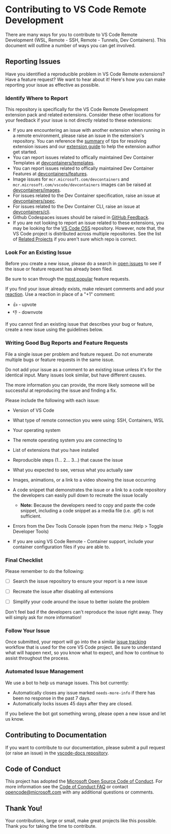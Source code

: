 <!--
Copyright © Microsoft Corporation
All rights reserved.
Creative Commons Attribution 4.0 License (International): https://creativecommons.org/licenses/by/4.0/legalcode
-->

# Contributing to VS Code Remote Development

There are many ways for you to contribute to VS Code Remote Development (WSL,
Remote - SSH, Remote - Tunnels, Dev Containers). This document will outline a
number of ways you can get involved.

## Reporting Issues

Have you identified a reproducible problem in VS Code Remote extensions? Have a
feature request? We want to hear about it! Here's how you can make reporting
your issue as effective as possible.

### Identify Where to Report

This repository is specifically for the VS Code Remote Development extension
pack and related extensions. Consider these other locations for your feedback if
your issue is not directly related to these extensions:

-   If you are encountering an issue with another extension when running in a
    remote environment, please raise an issue in the extension's repository. You
    can reference the
    [summary](https://aka.ms/vscode-remote/troubleshooting/extensions) of tips
    for resolving extension issues and our
    [extension guide](https://aka.ms/vscode-remote/developing-extensions) to
    help the extension author get started.
-   You can report issues related to offically maintained Dev Container
    Templates at
    [devcontainers/templates](https://github.com/devcontainers/templates).
-   You can report issues related to offically maintained Dev Container Features
    at [devcontainers/features](https://github.com/devcontainers/features).
-   Image issues for `mcr.microsoft.com/devcontainers` and
    `mcr.microsoft.com/vscode/devcontainers` images can be raised at
    [devcontainers/images](https://github.com/devcontainers/images).
-   For issues related to the Dev Container specification, raise an issue at
    [devcontainers/spec](https://github.com/devcontainers/spec).
-   For issues related to the Dev Container CLI, raise an issue at
    [devcontainers/cli](https://github.com/devcontainers/cli).
-   Github Codespaces issues should be raised in
    [GitHub Feedback](https://github.com/github/feedback/discussions/categories/codespaces).
-   If you are not looking to report an issue related to these extensions, you
    may be looking for the [VS Code OSS](https://github.com/Microsoft/vscode)
    repository. However, note that, the VS Code project is distributed across
    multiple repositories. See the list of
    [Related Projects](https://github.com/Microsoft/vscode/wiki/Related-Projects)
    if you aren't sure which repo is correct.

### Look For an Existing Issue

Before you create a new issue, please do a search in
[open issues](https://github.com/Microsoft/vscode-remote-release/issues) to see
if the issue or feature request has already been filed.

Be sure to scan through the
[most popular](https://github.com/Microsoft/vscode-remote-release/issues?q=is%3Aopen+is%3Aissue+label%3Afeature-request+sort%3Areactions-%2B1-desc)
feature requests.

If you find your issue already exists, make relevant comments and add your
[reaction](https://github.com/blog/2119-add-reactions-to-pull-requests-issues-and-comments).
Use a reaction in place of a "+1" comment:

-   👍 - upvote
-   👎 - downvote

If you cannot find an existing issue that describes your bug or feature, create
a new issue using the guidelines below.

### Writing Good Bug Reports and Feature Requests

File a single issue per problem and feature request. Do not enumerate multiple
bugs or feature requests in the same issue.

Do not add your issue as a comment to an existing issue unless it's for the
identical input. Many issues look similar, but have different causes.

The more information you can provide, the more likely someone will be successful
at reproducing the issue and finding a fix.

Please include the following with each issue:

-   Version of VS Code
-   What type of remote connection you were using: SSH, Containers, WSL

-   Your operating system

-   The remote operating system you are connecting to

-   List of extensions that you have installed

-   Reproducible steps (1... 2... 3...) that cause the issue

-   What you expected to see, versus what you actually saw

-   Images, animations, or a link to a video showing the issue occurring

-   A code snippet that demonstrates the issue or a link to a code repository
    the developers can easily pull down to recreate the issue locally

    -   **Note:** Because the developers need to copy and paste the code
        snippet, including a code snippet as a media file (i.e. .gif) is not
        sufficient.

-   Errors from the Dev Tools Console (open from the menu: Help > Toggle
    Developer Tools)

-   If you are using VS Code Remote - Container support, include your container
    configuration files if you are able to.

### Final Checklist

Please remember to do the following:

-   [ ] Search the issue repository to ensure your report is a new issue

-   [ ] Recreate the issue after disabling all extensions

-   [ ] Simplify your code around the issue to better isolate the problem

Don't feel bad if the developers can't reproduce the issue right away. They will
simply ask for more information!

### Follow Your Issue

Once submitted, your report will go into the a similar
[issue tracking](https://github.com/Microsoft/vscode/wiki/Issue-Tracking)
workflow that is used for the core VS Code project. Be sure to understand what
will happen next, so you know what to expect, and how to continue to assist
throughout the process.

### Automated Issue Management

We use a bot to help us manage issues. This bot currently:

-   Automatically closes any issue marked `needs-more-info` if there has been no
    response in the past 7 days.
-   Automatically locks issues 45 days after they are closed.

If you believe the bot got something wrong, please open a new issue and let us
know.

## Contributing to Documentation

If you want to contribute to our documentation, please submit a pull request (or
raise an issue) in the
[vscode-docs repository](https://github.com/Microsoft/vscode-docs).

## Code of Conduct

This project has adopted the
[Microsoft Open Source Code of Conduct](https://opensource.microsoft.com/codeofconduct/).
For more information see the
[Code of Conduct FAQ](https://opensource.microsoft.com/codeofconduct/faq/) or
contact [opencode@microsoft.com](mailto:opencode@microsoft.com) with any
additional questions or comments.

## Thank You!

Your contributions, large or small, make great projects like this possible.
Thank you for taking the time to contribute.
